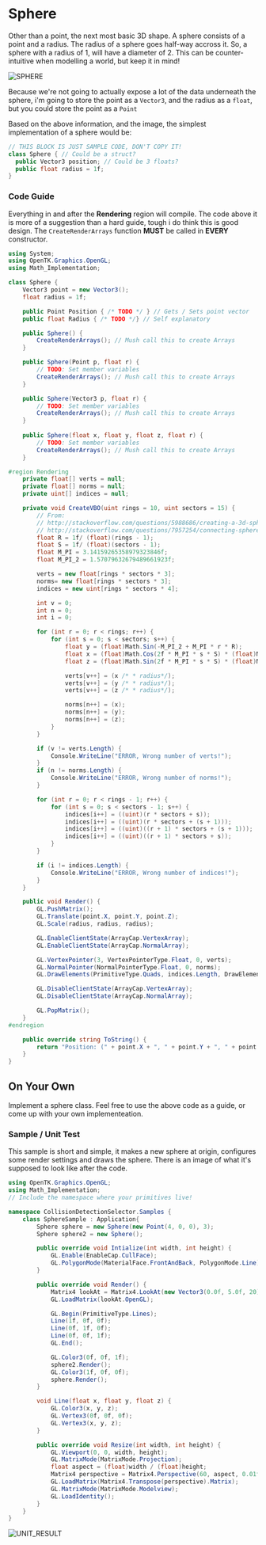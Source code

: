 # Sphere

Other than a point, the next most basic 3D  shape. A sphere consists of a point and a radius. The radius of a sphere goes half-way accross it. So, a sphere with a radius of 1, will have a diameter of 2. This can be counter-intuitive when modelling a world, but keep it in mind!

![SPHERE](sphere.jpg)

Because we're not going to actually expose a lot of the data underneath the sphere, i'm going to store the point as a ```Vector3```, and the radius as a ```float```, but you could store the point as a ```Point```

Based on the above information, and the image, the simplest implementation of a sphere would be:

```cs
// THIS BLOCK IS JUST SAMPLE CODE, DON'T COPY IT!
class Sphere { // Could be a struct?
  public Vector3 position; // Could be 3 floats?
  public float radius = 1f;
}
```

### Code Guide

Everything in and after the __Rendering__ region will compile. The code above it is more of a suggestion than a hard guide, tough i do think this is good design. The ```CreateRenderArrays``` function __MUST__ be called in __EVERY__ constructor.

```cs
using System;
using OpenTK.Graphics.OpenGL;
using Math_Implementation;

class Sphere {
    Vector3 point = new Vector3();
    float radius = 1f;

    public Point Position { /* TODO */ } // Gets / Sets point vector
    public float Radius { /* TODO */} // Self explanatory

    public Sphere() {
        CreateRenderArrays(); // Mush call this to create Arrays
    }

    public Sphere(Point p, float r) {
        // TODO: Set member variables
        CreateRenderArrays(); // Mush call this to create Arrays
    }

    public Sphere(Vector3 p, float r) {
        // TODO: Set member variables
        CreateRenderArrays(); // Mush call this to create Arrays
    }
    
    public Sphere(float x, float y, float z, float r) {
        // TODO: Set member variables
        CreateRenderArrays(); // Mush call this to create Arrays
    }

#region Rendering
    private float[] verts = null;
    private float[] norms = null;
    private uint[] indices = null;

    private void CreateVBO(uint rings = 10, uint sectors = 15) {
        // From:
        // http://stackoverflow.com/questions/5988686/creating-a-3d-sphere-in-opengl-using-visual-c/5989676#5989676
        // http://stackoverflow.com/questions/7957254/connecting-sphere-vertices-opengl
        float R = 1f/ (float)(rings - 1);
        float S = 1f/ (float)(sectors - 1);
        float M_PI = 3.14159265358979323846f;
        float M_PI_2 = 1.57079632679489661923f;

        verts = new float[rings * sectors * 3];
        norms= new float[rings * sectors * 3];
        indices = new uint[rings * sectors * 4];

        int v = 0;
        int n = 0;
        int i = 0;

        for (int r = 0; r < rings; r++) {
            for (int s = 0; s < sectors; s++) {
                float y = (float)Math.Sin(-M_PI_2 + M_PI * r * R);
                float x = (float)Math.Cos(2f * M_PI * s * S) * (float)Math.Sin(M_PI * r * R);
                float z = (float)Math.Sin(2f * M_PI * s * S) * (float)Math.Sin(M_PI * r * R);

                verts[v++] = (x /* * radius*/);
                verts[v++] = (y /* * radius*/);
                verts[v++] = (z /* * radius*/);

                norms[n++] = (x);
                norms[n++] = (y);
                norms[n++] = (z);
            }
        }

        if (v != verts.Length) {
            Console.WriteLine("ERROR, Wrong number of verts!");
        }
        if (n != norms.Length) {
            Console.WriteLine("ERROR, Wrong number of norms!");
        }

        for (int r = 0; r < rings - 1; r++) {
            for (int s = 0; s < sectors - 1; s++) {
                indices[i++] = ((uint)(r * sectors + s));
                indices[i++] = ((uint)(r * sectors + (s + 1)));
                indices[i++] = ((uint)((r + 1) * sectors + (s + 1)));
                indices[i++] = ((uint)((r + 1) * sectors + s));
            }
        }

        if (i != indices.Length) {
            Console.WriteLine("ERROR, Wrong number of indices!");
        }
    }

    public void Render() {
        GL.PushMatrix();
        GL.Translate(point.X, point.Y, point.Z);
        GL.Scale(radius, radius, radius);

        GL.EnableClientState(ArrayCap.VertexArray);
        GL.EnableClientState(ArrayCap.NormalArray);

        GL.VertexPointer(3, VertexPointerType.Float, 0, verts);
        GL.NormalPointer(NormalPointerType.Float, 0, norms);
        GL.DrawElements(PrimitiveType.Quads, indices.Length, DrawElementsType.UnsignedInt, indices);

        GL.DisableClientState(ArrayCap.VertexArray);
        GL.DisableClientState(ArrayCap.NormalArray);

        GL.PopMatrix();
    }
#endregion

    public override string ToString() {
        return "Position: (" + point.X + ", " + point.Y + ", " + point.Z + "), Radius: " + radius;
    }
}
```

## On Your Own

Implement a sphere class. Feel free to use the above code as a guide, or come up with your own implementeation.

### Sample / Unit Test

This sample is short and simple, it makes a new sphere at origin, configures some render settings and draws the sphere. There is an image of what it's supposed to look like after the code.

```cs
using OpenTK.Graphics.OpenGL;
using Math_Implementation;
// Include the namespace where your primitives live!

namespace CollisionDetectionSelector.Samples {
    class SphereSample : Application{
        Sphere sphere = new Sphere(new Point(4, 0, 0), 3);
        Sphere sphere2 = new Sphere();

        public override void Intialize(int width, int height) {
            GL.Enable(EnableCap.CullFace);
            GL.PolygonMode(MaterialFace.FrontAndBack, PolygonMode.Line);
        }

        public override void Render() {
            Matrix4 lookAt = Matrix4.LookAt(new Vector3(0.0f, 5.0f, 20), new Vector3(0.0f, 0.0f, 0.0f), new Vector3(0.0f, 1.0f, 0.0f));
            GL.LoadMatrix(lookAt.OpenGL);

            GL.Begin(PrimitiveType.Lines);
            Line(1f, 0f, 0f);
            Line(0f, 1f, 0f);
            Line(0f, 0f, 1f);
            GL.End();

            GL.Color3(0f, 0f, 1f);
            sphere2.Render();
            GL.Color3(1f, 0f, 0f);
            sphere.Render();
        }

        void Line(float x, float y, float z) {
            GL.Color3(x, y, z);
            GL.Vertex3(0f, 0f, 0f);
            GL.Vertex3(x, y, z);
        }

        public override void Resize(int width, int height) {
            GL.Viewport(0, 0, width, height);
            GL.MatrixMode(MatrixMode.Projection);
            float aspect = (float)width / (float)height;
            Matrix4 perspective = Matrix4.Perspective(60, aspect, 0.01f, 1000.0f);
            GL.LoadMatrix(Matrix4.Transpose(perspective).Matrix);
            GL.MatrixMode(MatrixMode.Modelview);
            GL.LoadIdentity();
        }
    }
}
```

![UNIT_RESULT](updated_spheres_sample.png)